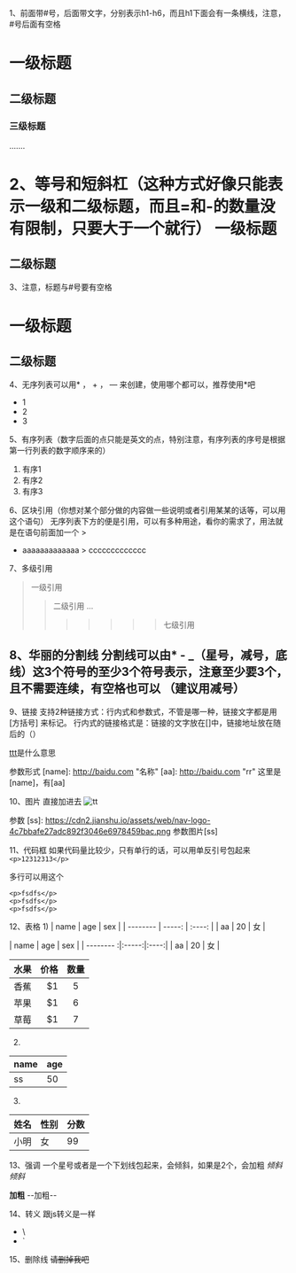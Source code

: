 1、前面带#号，后面带文字，分别表示h1-h6，而且h1下面会有一条横线，注意，#号后面有空格
# 一级标题
## 二级标题
### 三级标题
.......


2、等号和短斜杠（这种方式好像只能表示一级和二级标题，而且=和-的数量没有限制，只要大于一个就行）
一级标题
===========
二级标题
---------------


3、注意，标题与#号要有空格
#  一级标题 #
##  二级标题 ##



4、无序列表可以用* ， + ， — 来创建，使用哪个都可以，推荐使用*吧
* 1
* 2
* 3


5、有序列表（数字后面的点只能是英文的点，特别注意，有序列表的序号是根据第一行列表的数字顺序来的）
1. 有序1
2. 有序2
3. 有序3



6、区块引用（你想对某个部分做的内容做一些说明或者引用某某的话等，可以用这个语句）
无序列表下方的便是引用，可以有多种用途，看你的需求了，用法就是在语句前面加一个 >
* aaaaaaaaaaaaa > ccccccccccccc


7、多级引用
> 一级引用
>> 二级引用
...
>>>>>>> 七级引用



8、华丽的分割线
分割线可以由* - _（星号，减号，底线）这3个符号的至少3个符号表示，注意至少要3个，且不需要连续，有空格也可以
（建议用减号）
-------


9、链接
支持2种链接方式：行内式和参数式，不管是哪一种，链接文字都是用 [方括号] 来标记。
行内式的链接格式是：链接的文字放在[]中，链接地址放在随后的（）

[ttt](http://baidu.com)是什么意思


参数形式
[name]: http://baidu.com "名称"
[aa]: http://baidu.com "rr"
这里是[name]，有[aa]


10、图片
直接加进去
![tt](https://cdn2.jianshu.io/assets/web/nav-logo-4c7bbafe27adc892f3046e6978459bac.png)

参数
[ss]: https://cdn2.jianshu.io/assets/web/nav-logo-4c7bbafe27adc892f3046e6978459bac.png
参数图片[ss]



11、代码框
如果代码量比较少，只有单行的话，可以用单反引号包起来
`<p>12312313</p>`

多行可以用这个
```注释注释注释
<p>fsdfs</p>
<p>fsdfs</p>
<p>fsdfs</p>
```


12、表格
1)
| name | age | sex |
| --------   | -----:   | :----: |
| aa | 20 | 女 |


| name | age | sex |
| -------- :|:-----:|:----:|
| aa | 20 | 女 |


| 水果        | 价格    |  数量  |
| --------   | -----:   | :----: |
| 香蕉        | $1      |   5    |
| 苹果        | $1      |   6    |
| 草莓        | $1      |   7    |


2)
name | age
------| ---------
ss | 50

3)
姓名|性别|分数
-|-|-
小明|女|99




13、强调
一个星号或者是一个下划线包起来，会倾斜，如果是2个，会加粗
*倾斜*
_倾斜_

**加粗**
--加粗--



14、转义
跟js转义是一样
* \\
* \`


15、删除线
~~请删掉我吧~~
